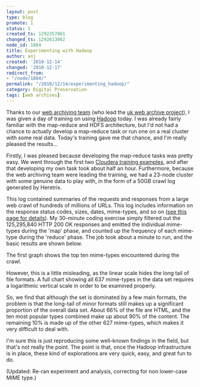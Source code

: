 ```yaml
---
layout: post
type: blog
promote: 1
status: 1
created_ts: 1292357861
changed_ts: 1292613062
node_id: 1884
title: Experimenting with Hadoop
author: anj
created: '2010-12-14'
changed: '2010-12-17'
redirect_from:
- "/node/1884/"
permalink: "/2010/12/14/experimenting_hadoop/"
category: Digital Preservation
tags: [web archives]
---
```

Thanks to our [web archiving team](http://www.bl.uk/aboutus/stratpolprog/digi/webarch/) (who lead the [uk web archive project](http://www.webarchive.org.uk/ukwa/)), I was given a day of training on using [Hadoop](http://hadoop.apache.org/) today. I was already fairly familiar with the map-reduce and HDFS architecture, but I'd not had a chance to actually develop a map-reduce task or run one on a real cluster with some real data. Today's training gave me that chance, and I'm really pleased the results...
<!--break-->
Firstly, I was pleased because developing the map-reduce tasks was pretty easy. We went through the first two [Cloudera training examples](http://www.cloudera.com/downloads/virtual-machine/), and after that developing my own task took about half an hour. Furthermore, because the web archiving team were leading the training, we had a 23-node cluster with some genuine data to play with, in the form of a 50GB crawl log generated by Heretrix.

This log contained summaries of the requests and responses from a large web crawl of hundreds of millions of URLs. This log includes information on the response status codes, sizes, dates, mime-types, and so on ([see this page for details](http://crawler.archive.org/articles/user_manual/analysis.html#crawllog)). My 30-minute coding exercise simply filtered out the 125,295,840 HTTP 200 OK responses and emitted the individual mime-types during the 'map' phase, and counted up the frequency of each mime-type during the 'reduce' phase. The job took about a minute to run, and the basic results are shown below. 

The first graph shows the top ten mime-types encountered during the crawl.

<script type="text/javascript" src="//ajax.googleapis.com/ajax/static/modules/gviz/1.0/chart.js"> {"chartType":"ColumnChart","chartName":"Chart1","dataSourceUrl":"//spreadsheets.google.com/tq?key=0AsZzGhlaygesdGVrYVhUU1lQRG5OTUd5aXBtZzJ6MWc&range=A1%3AB10&gid=0&transpose=0&headers=1&pub=1","options":{"displayAnnotations":true,"showTip":true,"reverseCategories":false,"titleY":"Count","dataMode":"markers","maxAlternation":1,"pointSize":"0","colors":["#3366CC","#DC3912","#FF9900","#109618","#990099","#0099C6","#DD4477","#66AA00","#B82E2E","#316395"],"smoothLine":false,"lineWidth":"2","labelPosition":"right","is3D":false,"logScale":false,"hasLabelsColumn":true,"wmode":"opaque","title":"10 Most Popular MIME Types","legend":"none","allowCollapse":true,"reverseAxis":false,"isStacked":false,"mapType":"hybrid","width":600,"height":371},"packages":"corechart","refreshInterval":5} </script>

However, this is a little misleading, as the linear scale hides the long tail of file formats. A full chart showing all 637 mime-types in the data set requires a logarithmic vertical scale in order to be examined properly.

<script type="text/javascript" src="//ajax.googleapis.com/ajax/static/modules/gviz/1.0/chart.js"> {"chartType":"LineChart","chartName":"Chart2","dataSourceUrl":"//spreadsheets.google.com/tq?key=0AsZzGhlaygesdGVrYVhUU1lQRG5OTUd5aXBtZzJ6MWc&range=A1%3AB701&gid=0&transpose=0&headers=1&pub=1","options":{"displayAnnotations":true,"showTip":true,"reverseCategories":false,"titleY":"Count","dataMode":"markers","titleX":"MIME Type","maxAlternation":1,"pointSize":"0","colors":["#3366CC","#DC3912","#FF9900","#109618","#990099","#0099C6","#DD4477","#66AA00","#B82E2E","#316395"],"smoothLine":false,"lineWidth":"2","labelPosition":"right","is3D":false,"logScale":true,"hasLabelsColumn":true,"wmode":"opaque","title":"Full MIME Type Distribution (Log Scale)","legend":"none","allowCollapse":true,"reverseAxis":false,"isStacked":false,"mapType":"hybrid","width":600,"height":371},"packages":"corechart","refreshInterval":5} </script>

So, we find that although the set is dominated by a few main formats, the problem is that the long-tail of minor formats still makes up a significant proportion of the overall data set. About 66% of the file are HTML, and the ten most popular types combined make up about 90% of the content. The remaining 10% is made up of the other 627 mime-types, which makes it very difficult to deal with.

I'm sure this is just reproducing some well-known findings in the field, but that's not really the point. The point is that, once the Hadoop infrastructure is in place, these kind of explorations are very quick, easy, and great fun to do.

(Updated: Re-ran experiment and analysis, correcting for non lower-case MIME type.)
